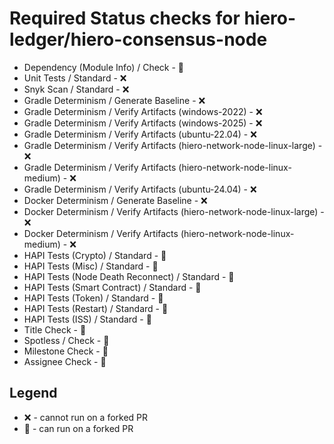 # Required Status checks for hiero-ledger/hiero-consensus-node

- Dependency (Module Info) / Check - :tada:
- Unit Tests / Standard - :x:
- Snyk Scan / Standard - :x:
- Gradle Determinism / Generate Baseline - :x:
- Gradle Determinism / Verify Artifacts (windows-2022) - :x:
- Gradle Determinism / Verify Artifacts (windows-2025) - :x:
- Gradle Determinism / Verify Artifacts (ubuntu-22.04) - :x:
- Gradle Determinism / Verify Artifacts (hiero-network-node-linux-large) - :x:
- Gradle Determinism / Verify Artifacts (hiero-network-node-linux-medium) - :x:
- Gradle Determinism / Verify Artifacts (ubuntu-24.04) - :x:
- Docker Determinism / Generate Baseline - :x:
- Docker Determinism / Verify Artifacts (hiero-network-node-linux-large) - :x:
- Docker Determinism / Verify Artifacts (hiero-network-node-linux-medium) - :x:
- HAPI Tests (Crypto) / Standard - :tada:
- HAPI Tests (Misc) / Standard - :tada:
- HAPI Tests (Node Death Reconnect) / Standard - :tada:
- HAPI Tests (Smart Contract) / Standard - :tada:
- HAPI Tests (Token) / Standard - :tada:
- HAPI Tests (Restart) / Standard - :tada:
- HAPI Tests (ISS) / Standard - :tada:
- Title Check - :tada:
- Spotless / Check - :tada:
- Milestone Check - :tada:
- Assignee Check - :tada:

## Legend

- :x: - cannot run on a forked PR
- :tada: - can run on a forked PR
